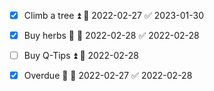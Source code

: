 - [x] Climb a tree ⏫ 📅 2022-02-27 ✅ 2023-01-30

- [x] Buy herbs 🔼 📅 2022-02-28 ✅ 2022-02-28

- [ ] Buy Q-Tips ⏫ 📅 2022-02-28

- [x] Overdue 🔼 📅 2022-02-27 ✅ 2022-02-28

